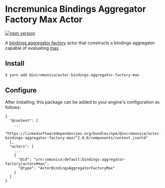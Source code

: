 # Incremunica Bindings Aggregator Factory Max Actor

[![npm version](https://badge.fury.io/js/%40incremunica%2Factor-bindings-aggregator-factory-max.svg)](https://www.npmjs.com/package/@incremunica/actor-bindings-aggregator-factory-max)

A [bindings aggregator factory](https://github.com/comunica/comunica/tree/master/packages/bus-bindings-aggregator-factory) actor
that constructs a bindings aggregator capable of evaluating [max](https://www.w3.org/TR/sparql11-query/#defn_aggMax).

## Install

```bash
$ yarn add @incremunica/actor-bindings-aggregator-factory-max
```

## Configure

After installing, this package can be added to your engine's configuration as follows:
```text
{
  "@context": [
    ...
    "https://linkedsoftwaredependencies.org/bundles/npm/@incremunica/actor-bindings-aggregator-factory-max/^2.0.0/components/context.jsonld"
  ],
  "actors": [
    ...
    {
      "@id": "urn:comunica:default:bindings-aggregator-factory/actors#max",
      "@type": "ActorBindingsAggregatorFactoryMax"
    }
  ]
}
```
